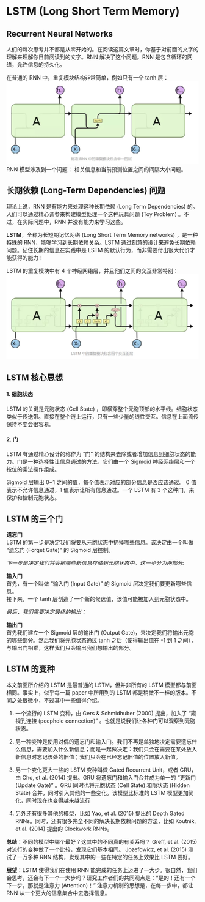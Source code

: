 # LSTM (Long Short Term Memory)

## Recurrent Neural Networks
人们的每次思考并不都是从零开始的。在阅读这篇文章时，你基于对前面的文字的理解来理解你目前阅读到的文字。RNN 解决了这个问题。RNN 是包含循环的网络，允许信息的持久化。<br>

在普通的 RNN 中，重复模块结构非常简单，例如只有一个 tanh 层：<br>
![rnn](http://github.com/hengzZ/Learning/blob/master/LearnTensorFlow/pics/rnn.jpg) <br>
RNN 模型涉及到一个问题： 相关信息和当前预测位置之间的间隔大小问题。


## 长期依赖 (Long-Term Dependencies) 问题
理论上说，RNN 是有能力来处理这种长期依赖 (Long Term Dependencies) 的。人们可以通过精心调参来构建模型处理一个这种玩具问题 (Toy Problem) 。不过，在实际问题中，RNN 并没有能力来学习这些。

**LSTM**，全称为长短期记忆网络 (Long Short Term Memory networks) ，是一种特殊的 RNN，能够学习到长期依赖关系。LSTM 通过刻意的设计来避免长期依赖问题。记住长期的信息在实践中是 LSTM 的默认行为，而非需要付出很大代价才能获得的能力！

LSTM 的重复模块中有 4 个神经网络层，并且他们之间的交互非常特别： <br>
![lstm](http://github.com/hengzZ/Learning/blob/master/LearnTensorFlow/pics/lstm.jpg) <br>


## LSTM 核心思想
#### **1. 细胞状态**
LSTM 的关键是元胞状态 (Cell State) ，即横穿整个元胞顶部的水平线。细胞状态类似于传送带。直接在整个链上运行，只有一些少量的线性交互。信息在上面流传保持不变会很容易。
#### **2. 门**
LSTM 有通过精心设计的称作为 “门” 的结构来去除或者增加信息到细胞状态的能力。门是一种选择性让信息通过的方法。它们由一个 Sigmoid 神经网络层和一个按位的乘法操作组成。

Sigmoid 层输出 0~1 之间的值，每个值表示对应的部分信息是否应该通过。 0 值表示不允许信息通过，1 值表示让所有信息通过。一个 LSTM 有 3 个这种门，来保护和控制元胞状态。


## LSTM 的三个门
**遗忘门** <br>
LSTM 的第一步是决定我们将要从元胞状态中扔掉哪些信息。该决定由一个叫做 “遗忘门 (Forget Gate)” 的 Sigmoid 层控制。

*下一步是决定我们将会把哪些新信息存储到元胞状态中。这一步分为两部分:* <br>

**输入门** <br>
首先，有一个叫做 “输入门 (Input Gate)” 的 Sigmoid 层决定我们要更新哪些信息。 <br>
接下来，一个 tanh 层创造了一个新的候选值，该值可能被加入到元胞状态中。

*最后，我们需要决定最终的输出：* <br>

**输出门** <br>
首先我们建立一个 Sigmoid 层的输出门 (Output Gate)，来决定我们将输出元胞的哪些部分。然后我们将元胞状态通过 tanh 之后（使得输出值在 -1 到 1 之间），与输出门相乘，这样我们只会输出我们想输出的部分。


## LSTM 的变种
本文前面所介绍的 LSTM 是最普通的 LSTM，但并非所有的 LSTM 模型都与前面相同。事实上，似乎每一篇 paper 中所用到的 LSTM 都是稍微不一样的版本。不同之处很微小，不过其中一些值得介绍。

1. 一个流行的 LSTM 变种，由 Gers & Schmidhuber (2000) 提出，加入了 “窥视孔连接 (peephole connection)” 。也就是说我们让各种门可以观察到元胞状态。

2. 另一种变种是使用对偶的遗忘门和输入门。我们不再是单独地决定需要遗忘什么信息，需要加入什么新信息；而是一起做决定：我们只会在需要在某处放入新信息时忘记该处的旧值；我们只会在已经忘记旧值的位置放入新值。

3. 另一个变化更大一些的 LSTM 变种叫做 Gated Recurrent Unit，或者 GRU，由 Cho, et al. (2014) 提出。GRU 将遗忘门和输入门合并成为单一的 “更新门 (Update Gate)” 。GRU 同时也将元胞状态 (Cell State) 和隐状态 (Hidden State) 合并，同时引入其他的一些变化。该模型比标准的 LSTM 模型更加简化，同时现在也变得越来越流行

4. 另外还有很多其他的模型，比如 Yao, et al. (2015) 提出的 Depth Gated RNNs。同时，还有很多完全不同的解决长期依赖问题的方法，比如 Koutnik, et al. (2014) 提出的 Clockwork RNNs。

**总结**：不同的模型中哪个最好？这其中的不同真的有关系吗？ Greff, et al. (2015) 对流行的变种做了一个比较，发现它们基本相同。 Jozefowicz, et al. (2015) 测试了一万多种 RNN 结构，发现其中的一些在特定的任务上效果比 LSTM 要好。

**展望**：LSTM 使得我们在使用 RNN 能完成的任务上迈进了一大步。很自然，我们会思考，还会有下一个一大步吗？研究工作者们的共同观点是：“是的！还有一个下一步，那就是注意力 (Attention)！” 注意力机制的思想是，在每一步中，都让 RNN 从一个更大的信息集合中去选择信息。


